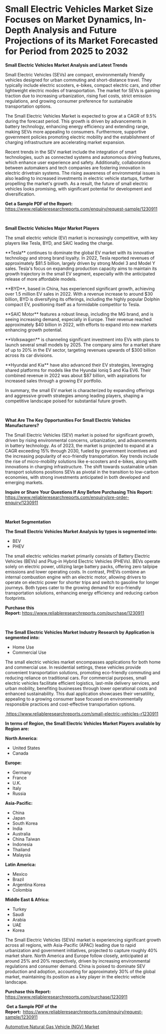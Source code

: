 <p><h1>Small Electric Vehicles Market Size Focuses on Market Dynamics, In-Depth Analysis and Future Projections of its Market Forecasted for Period from 2025 to 2032</h1></p><p><strong>Small Electric Vehicles Market Analysis and Latest Trends</strong></p>
<p><p>Small Electric Vehicles (SEVs) are compact, environmentally friendly vehicles designed for urban commuting and short-distance travel. They typically include electric scooters, e-bikes, compact electric cars, and other lightweight electric modes of transportation. The market for SEVs is gaining traction due to increasing urbanization, rising fuel costs, strict emission regulations, and growing consumer preference for sustainable transportation options.</p><p>The Small Electric Vehicles Market is expected to grow at a CAGR of 9.5% during the forecast period. This growth is driven by advancements in battery technology, enhancing energy efficiency and extending range, making SEVs more appealing to consumers. Furthermore, supportive government policies promoting electric mobility and the establishment of charging infrastructure are accelerating market expansion.</p><p>Recent trends in the SEV market include the integration of smart technologies, such as connected systems and autonomous driving features, which enhance user experience and safety. Additionally, collaborations between automakers and tech companies are fostering innovation in electric drivetrain systems. The rising awareness of environmental issues is also leading to increased investments in electric vehicle startups, further propelling the market's growth. As a result, the future of small electric vehicles looks promising, with significant potential for development and diversification.</p></p>
<p><strong>Get a Sample PDF of the Report:&nbsp;</strong> <a href="https://www.reliableresearchreports.com/enquiry/request-sample/1230911?utm_campaign=3349&utm_medium=2&utm_source=Github&utm_content=ia&utm_term=30032025&utm_id=small-electric-vehicles">https://www.reliableresearchreports.com/enquiry/request-sample/1230911</a></p>
<p>&nbsp;</p>
<p><strong>Small Electric Vehicles Major Market Players</strong></p>
<p><p>The small electric vehicle (EV) market is increasingly competitive, with key players like Tesla, BYD, and SAIC leading the charge. </p><p>**Tesla** continues to dominate the global EV market with its innovative technology and strong brand loyalty. In 2022, Tesla reported revenues of approximately $81.5 billion, largely driven by strong Model 3 and Model Y sales. Tesla's focus on expanding production capacity aims to maintain its growth trajectory in the small EV segment, especially with the anticipated release of more affordable models.</p><p>**BYD**, based in China, has experienced significant growth, achieving over 1.5 million EV sales in 2022. With a revenue increase to around $30 billion, BYD is diversifying its offerings, including the highly popular Dolphin compact EV, positioning itself as a formidable competitor to Tesla.</p><p>**SAIC Motor** features a robust lineup, including the MG brand, and is seeing increasing demand, especially in Europe. Their revenue reached approximately $40 billion in 2022, with efforts to expand into new markets enhancing growth potential.</p><p>**Volkswagen** is channeling significant investment into EVs with plans to launch several small models by 2025. The company aims for a market share of up to 20% in the EV sector, targeting revenues upwards of $300 billion across its car divisions.</p><p>**Hyundai and Kia** have also advanced their EV strategies, leveraging shared platforms for models like the Hyundai Ioniq 5 and Kia EV6. Their combined revenue in 2022 was about $87 billion, with aspirations for increased sales through a growing EV portfolio.</p><p>In summary, the small EV market is characterized by expanding offerings and aggressive growth strategies among leading players, shaping a competitive landscape poised for substantial future growth.</p></p>
<p>&nbsp;</p>
<p><strong>What Are The Key Opportunities For Small Electric Vehicles Manufacturers?</strong></p>
<p><p>The Small Electric Vehicles (SEV) market is poised for significant growth, driven by rising environmental concerns, urbanization, and advancements in battery technology. As of 2023, the market is projected to expand at a CAGR exceeding 15% through 2030, fueled by government incentives and the increasing popularity of eco-friendly transportation. Key trends include the rise of micro-mobility solutions like e-scooters and e-bikes, along with innovations in charging infrastructure. The shift towards sustainable urban transport solutions positions SEVs as pivotal in the transition to low-carbon economies, with strong investments anticipated in both developed and emerging markets.</p></p>
<p><strong>Inquire or Share Your Questions If Any Before Purchasing This Report:</strong> <a href="https://www.reliableresearchreports.com/enquiry/pre-order-enquiry/1230911?utm_campaign=3349&utm_medium=2&utm_source=Github&utm_content=ia&utm_term=30032025&utm_id=small-electric-vehicles">https://www.reliableresearchreports.com/enquiry/pre-order-enquiry/1230911</a></p>
<p>&nbsp;</p>
<p><strong>Market Segmentation</strong></p>
<p><strong>The Small Electric Vehicles Market Analysis by types is segmented into:</strong></p>
<p><ul><li>BEV</li><li>PHEV</li></ul></p>
<p><p>The small electric vehicles market primarily consists of Battery Electric Vehicles (BEVs) and Plug-in Hybrid Electric Vehicles (PHEVs). BEVs operate solely on electric power, utilizing large battery packs, offering zero tailpipe emissions and lower operating costs. In contrast, PHEVs combine an internal combustion engine with an electric motor, allowing drivers to operate on electric power for shorter trips and switch to gasoline for longer journeys. Both types cater to the growing demand for eco-friendly transportation solutions, enhancing energy efficiency and reducing carbon footprints.</p></p>
<p><strong>Purchase this Report:&nbsp;</strong><a href="https://www.reliableresearchreports.com/purchase/1230911?utm_campaign=3349&utm_medium=2&utm_source=Github&utm_content=ia&utm_term=30032025&utm_id=small-electric-vehicles">https://www.reliableresearchreports.com/purchase/1230911</a></p>
<p>&nbsp;</p>
<p><strong>The Small Electric Vehicles Market Industry Research by Application is segmented into:</strong></p>
<p><ul><li>Home Use</li><li>Commercial Use</li></ul></p>
<p><p>The small electric vehicles market encompasses applications for both home and commercial use. In residential settings, these vehicles provide convenient transportation solutions, promoting eco-friendly commuting and reducing reliance on traditional cars. For commercial purposes, small electric vehicles facilitate efficient logistics, last-mile delivery services, and urban mobility, benefiting businesses through lower operational costs and enhanced sustainability. This dual application showcases their versatility, appealing to a growing consumer base focused on environmentally responsible practices and cost-effective transportation options.</p></p>
<p><a href="https://www.reliableresearchreports.com/small-electric-vehicles-r1230911?utm_campaign=3349&utm_medium=2&utm_source=Github&utm_content=ia&utm_term=30032025&utm_id=small-electric-vehicles">&nbsp;https://www.reliableresearchreports.com/small-electric-vehicles-r1230911</a></p>
<p><strong>In terms of Region, the Small Electric Vehicles Market Players available by Region are:</strong></p>
<p>
    <p> <strong> North America: </strong>
        <ul>
            <li>United States</li>
            <li>Canada</li>
        </ul>
        </p> 
    <p> <strong> Europe: </strong>
        <ul>
            <li>Germany</li>
            <li>France</li>
            <li>U.K.</li>
            <li>Italy</li>
            <li>Russia</li>
        </ul>
        </p> 
    <p> <strong> Asia-Pacific: </strong>
        <ul>
            <li>China</li>
            <li>Japan</li>
            <li>South Korea</li>
            <li>India</li>
            <li>Australia</li>
            <li>China Taiwan</li>
            <li>Indonesia</li>
            <li>Thailand</li>
            <li>Malaysia</li>
        </ul>
        </p> 
    <p> <strong> Latin America: </strong>
        <ul>
            <li>Mexico</li>
            <li>Brazil</li>
            <li>Argentina Korea</li>
            <li>Colombia</li>
        </ul>
        </p> 
    <p> <strong> Middle East & Africa: </strong>
        <ul>
            <li>Turkey</li>
            <li>Saudi</li>
            <li>Arabia</li>
            <li>UAE</li>
            <li>Korea</li>
        </ul>
    </p>
    </p>
<p><p>The Small Electric Vehicles (SEVs) market is experiencing significant growth across all regions, with Asia-Pacific (APAC) leading due to rapid urbanization and government initiatives, projected to capture roughly 40% market share. North America and Europe follow closely, anticipated at around 25% and 20% respectively, driven by increasing environmental regulations and consumer demand. China is poised to dominate SEV production and adoption, accounting for approximately 30% of the global market, maintaining its position as a key player in the electric vehicle landscape.</p></p>
<p><strong>Purchase this Report: </strong><a href="https://www.reliableresearchreports.com/purchase/1230911?utm_campaign=3349&utm_medium=2&utm_source=Github&utm_content=ia&utm_term=30032025&utm_id=small-electric-vehicles">https://www.reliableresearchreports.com/purchase/1230911</a></p>
<p>&nbsp;<strong>Get a Sample PDF of the Report:&nbsp;&nbsp;</strong><a href="https://www.reliableresearchreports.com/enquiry/request-sample/1230911?utm_campaign=3349&utm_medium=2&utm_source=Github&utm_content=ia&utm_term=30032025&utm_id=small-electric-vehicles">https://www.reliableresearchreports.com/enquiry/request-sample/1230911</a></p>
<p><strong></strong></p>
<p><p><a href="https://github.com/mehakmiamid1/Market-Research-Report-List-1/blob/main/automotive-natural-gas-vehicle-ngv-market.md?utm_campaign=3349&utm_medium=2&utm_source=Github&utm_content=ia&utm_term=30032025&utm_id=small-electric-vehicles">Automotive Natural Gas Vehicle (NGV) Market</a></p></p>